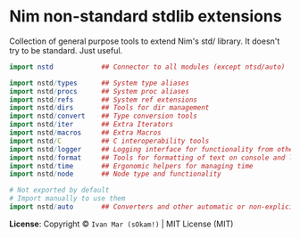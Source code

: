 # Nim non-standard stdlib extensions

Collection of general purpose tools to extend Nim's std/ library.
It doesn't try to be standard. Just useful.

```nim
import nstd            ## Connector to all modules (except ntsd/auto)

import nstd/types      ## System type aliases
import nstd/procs      ## System proc aliases
import nstd/refs       ## System ref extensions
import nstd/dirs       ## Tools for dir management
import nstd/convert    ## Type conversion tools
import nstd/iter       ## Extra Iterators
import nstd/macros     ## Extra Macros
import nstd/C          ## C interoperability tools
import nstd/logger     ## Logging interface for functionality from other tools
import nstd/format     ## Tools for formatting of text on console and logs
import nstd/time       ## Ergonomic helpers for managing time
import nstd/node       ## Node type and functionality

# Not exported by default
# Import manually to use them
import nstd/auto       ## Converters and other automatic or non-explicit behavior
```

**License**:
Copyright © `Ivan Mar (sOkam!)` | MIT License (MIT)
